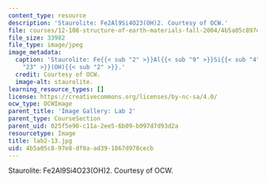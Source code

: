 ```yaml
---
content_type: resource
description: 'Staurolite: Fe2Al9Si4O23(OH)2. Courtesy of OCW.'
file: courses/12-108-structure-of-earth-materials-fall-2004/4b5a05c897e8df0aad391867d978cecb_lab2-13.jpg
file_size: 33982
file_type: image/jpeg
image_metadata:
  caption: 'Staurolite: Fe{{< sub "2" >}}Al{{< sub "9" >}}Si{{< sub "4" >}}O{{< sub
    "23" >}}(OH){{< sub "2" >}}.'
  credit: Courtesy of OCW.
  image-alt: staurolite.
learning_resource_types: []
license: https://creativecommons.org/licenses/by-nc-sa/4.0/
ocw_type: OCWImage
parent_title: 'Image Gallery: Lab 2'
parent_type: CourseSection
parent_uid: 025f5e90-c11a-2ee5-6b09-b097d7d93d2a
resourcetype: Image
title: lab2-13.jpg
uid: 4b5a05c8-97e8-df0a-ad39-1867d978cecb
---
```

Staurolite: Fe2Al9Si4O23(OH)2. Courtesy of OCW.
